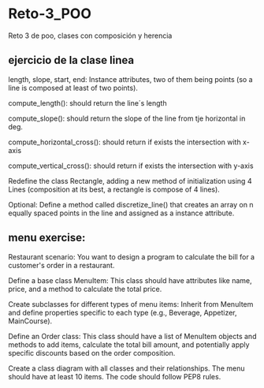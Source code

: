 # Reto-3_POO
Reto 3 de poo, clases con composición y herencia 
## ejercicio de la clase linea
length, slope, start, end: Instance attributes, two of them being points (so a line is composed at least of two points).

compute_length(): should return the line´s length

compute_slope(): should return the slope of the line from tje horizontal in deg.

compute_horizontal_cross(): should return if exists the intersection with x-axis

compute_vertical_cross(): should return if exists the intersection with y-axis

Redefine the class Rectangle, adding a new method of initialization using 4 Lines (composition at its best, a rectangle is compose of 4 lines).

Optional: Define a method called discretize_line() that creates an array on n equally spaced points in the line and assigned as a instance attribute.

## menu exercise:
Restaurant scenario: You want to design a program to calculate the bill for a customer's order in a restaurant.

Define a base class MenuItem: This class should have attributes like name, price, and a method to calculate the total price.

Create subclasses for different types of menu items: Inherit from MenuItem and define properties specific to each type (e.g., Beverage, Appetizer, MainCourse).

Define an Order class: This class should have a list of MenuItem objects and methods to add items, calculate the total bill amount, and potentially apply specific discounts based on the order composition.

Create a class diagram with all classes and their relationships. The menu should have at least 10 items. The code should follow PEP8 rules.
